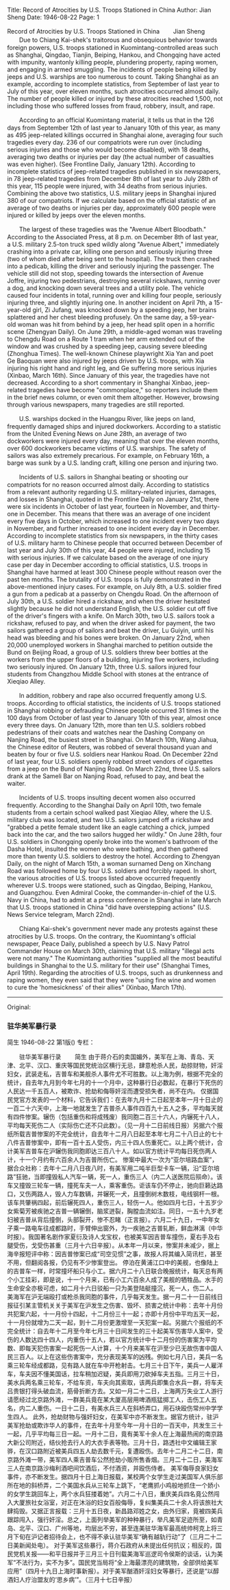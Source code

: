 Title: Record of Atrocities by U.S. Troops Stationed in China
Author: Jian Sheng
Date: 1946-08-22
Page: 1

Record of Atrocities by U.S. Troops Stationed in China
　　Jian Sheng
　　Due to Chiang Kai-shek's traitorous and obsequious behavior towards foreign powers, U.S. troops stationed in Kuomintang-controlled areas such as Shanghai, Qingdao, Tianjin, Beiping, Hankou, and Chongqing have acted with impunity, wantonly killing people, plundering property, raping women, and engaging in armed smuggling. The incidents of people being killed by jeeps and U.S. warships are too numerous to count. Taking Shanghai as an example, according to incomplete statistics, from September of last year to July of this year, over eleven months, such atrocities occurred almost daily. The number of people killed or injured by these atrocities reached 1,500, not including those who suffered losses from fraud, robbery, insult, and rape.

　　According to an official Kuomintang material, it tells us that in the 126 days from September 12th of last year to January 10th of this year, as many as 495 jeep-related killings occurred in Shanghai alone, averaging four such tragedies every day. 236 of our compatriots were run over (including serious injuries and those who would become disabled), with 18 deaths, averaging two deaths or injuries per day (the actual number of casualties was even higher). (See Frontline Daily, January 12th). According to incomplete statistics of jeep-related tragedies published in six newspapers, in 78 jeep-related tragedies from December 8th of last year to July 28th of this year, 115 people were injured, with 34 deaths from serious injuries. Combining the above two statistics, U.S. military jeeps in Shanghai injured 380 of our compatriots. If we calculate based on the official statistic of an average of two deaths or injuries per day, approximately 600 people were injured or killed by jeeps over the eleven months.

　　The largest of these tragedies was the "Avenue Albert Bloodbath." According to the Associated Press, at 8 p.m. on December 8th of last year, a U.S. military 2.5-ton truck sped wildly along "Avenue Albert," immediately crashing into a private car, killing one person and seriously injuring three (two of whom died after being sent to the hospital). The truck then crashed into a pedicab, killing the driver and seriously injuring the passenger. The vehicle still did not stop, speeding towards the intersection of Avenue Joffre, injuring two pedestrians, destroying several rickshaws, running over a dog, and knocking down several trees and a utility pole. The vehicle caused four incidents in total, running over and killing four people, seriously injuring three, and slightly injuring one. In another incident on April 7th, a 15-year-old girl, Zi Jufang, was knocked down by a speeding jeep, her brains splattered and her chest bleeding profusely. On the same day, a 59-year-old woman was hit from behind by a jeep, her head split open in a horrific scene (Zhengyan Daily). On June 29th, a middle-aged woman was traveling to Chengdu Road on a Route 1 tram when her arm extended out of the window and was crushed by a speeding jeep, causing severe bleeding (Zhonghua Times). The well-known Chinese playwright Xia Yan and poet Ge Baoquan were also injured by jeeps driven by U.S. troops, with Xia injuring his right hand and right leg, and Ge suffering more serious injuries (Xinbao, March 16th). Since January of this year, the tragedies have not decreased. According to a short commentary in Shanghai Xinbao, jeep-related tragedies have become "commonplace," so reporters include them in the brief news column, or even omit them altogether. However, browsing through various newspapers, many tragedies are still reported.

　　U.S. warships docked in the Huangpu River, like jeeps on land, frequently damaged ships and injured dockworkers. According to a statistic from the United Evening News on June 28th, an average of two dockworkers were injured every day, meaning that over the eleven months, over 600 dockworkers became victims of U.S. warships. The safety of sailors was also extremely precarious. For example, on February 16th, a barge was sunk by a U.S. landing craft, killing one person and injuring two.

　　Incidents of U.S. sailors in Shanghai beating or shooting our compatriots for no reason occurred almost daily. According to statistics from a relevant authority regarding U.S. military-related injuries, damages, and losses in Shanghai, quoted in the Frontline Daily on January 21st, there were six incidents in October of last year, fourteen in November, and thirty-one in December. This means that there was an average of one incident every five days in October, which increased to one incident every two days in November, and further increased to one incident every day in December. According to incomplete statistics from six newspapers, in the thirty cases of U.S. military harm to Chinese people that occurred between December of last year and July 30th of this year, 44 people were injured, including 15 with serious injuries. If we calculate based on the average of one injury case per day in December according to official statistics, U.S. troops in Shanghai have harmed at least 300 Chinese people without reason over the past ten months. The brutality of U.S. troops is fully demonstrated in the above-mentioned injury cases. For example, on July 8th, a U.S. soldier fired a gun from a pedicab at a passerby on Chengdu Road. On the afternoon of July 30th, a U.S. soldier hired a rickshaw, and when the driver hesitated slightly because he did not understand English, the U.S. soldier cut off five of the driver's fingers with a knife. On March 30th, two U.S. sailors took a rickshaw, refused to pay, and when the driver asked for payment, the two sailors gathered a group of sailors and beat the driver, Lu Guiyin, until his head was bleeding and his bones were broken. On January 22nd, when 20,000 unemployed workers in Shanghai marched to petition outside the Bund on Beijing Road, a group of U.S. soldiers threw beer bottles at the workers from the upper floors of a building, injuring five workers, including two seriously injured. On January 12th, three U.S. sailors injured four students from Changzhou Middle School with stones at the entrance of Xieqiao Alley.

　　In addition, robbery and rape also occurred frequently among U.S. troops. According to official statistics, the incidents of U.S. troops stationed in Shanghai robbing or defrauding Chinese people occurred 31 times in the 100 days from October of last year to January 10th of this year, almost once every three days. On January 12th, more than ten U.S. soldiers robbed pedestrians of their coats and watches near the Dashing Company on Nanjing Road, the busiest street in Shanghai. On March 10th, Wang Jiahua, the Chinese editor of Reuters, was robbed of several thousand yuan and beaten by four or five U.S. soldiers near Hankou Road. On December 22nd of last year, four U.S. soldiers openly robbed street vendors of cigarettes from a jeep on the Bund of Nanjing Road. On March 22nd, three U.S. sailors drank at the Sameli Bar on Nanjing Road, refused to pay, and beat the waiter.

　　Incidents of U.S. troops insulting decent women also occurred frequently. According to the Shanghai Daily on April 10th, two female students from a certain school walked past Xieqiao Alley, where the U.S. military club was located, and two U.S. sailors jumped off a rickshaw and "grabbed a petite female student like an eagle catching a chick, jumped back into the car, and the two sailors hugged her wildly." On June 28th, four U.S. soldiers in Chongqing openly broke into the women's bathroom of the Dasha Hotel, insulted the women who were bathing, and then gathered more than twenty U.S. soldiers to destroy the hotel. According to Zhengyan Daily, on the night of March 15th, a woman surnamed Deng on Xinchang Road was followed home by four U.S. soldiers and forcibly raped. In short, the various atrocities of U.S. troops listed above occurred frequently wherever U.S. troops were stationed, such as Qingdao, Beiping, Hankou, and Guangzhou. Even Admiral Cooke, the commander-in-chief of the U.S. Navy in China, had to admit at a press conference in Shanghai in late March that U.S. troops stationed in China "did have overstepping actions" (U.S. News Service telegram, March 22nd).

　　Chiang Kai-shek's government never made any protests against these atrocities by U.S. troops. On the contrary, the Kuomintang's official newspaper, Peace Daily, published a speech by U.S. Navy Patrol Commander House on March 30th, claiming that U.S. military "illegal acts were not many." The Kuomintang authorities "supplied all the most beautiful buildings in Shanghai to the U.S. military for their use" (Shanghai Times, April 19th). Regarding the atrocities of U.S. troops, such as drunkenness and raping women, they even said that they were "using fine wine and women to cure the 'homesickness' of their allies" (Xinbao, March 17th).



<hr /> 

Original: 


### 驻华美军暴行录
简生
1946-08-22
第1版()
专栏：

　　驻华美军暴行录
　　简生
    由于蒋介石的卖国媚外，美军在上海、青岛、天津、北平、汉口、重庆等国民党统治区横行无忌，肆意枪杀人民，劫掠财物，奸淫妇女，武装走私，吉普车和美舰杀人事件尤不可胜数。以上海为例，根据不完全的统计，自去年九月到今年七月的十一个月中，这种暴行日必数起，在暴行下死伤的人民达一千五百人，被欺诈、抢劫和侮辱奸淫而遭受损失者，尚不在内。
    仅据国民党官方发表的一个材料，它告诉我们：在去年九月十二日起至本年一月十日止的一百二十六天中，上海一地就发生了吉普杀人事件四百九十五人之多，平均每天就有四件惨案。辗伤（包括重伤和将成残废）我同胞二百三十六人，内辗死十八人，平均每天死伤二人（实际伤亡还不只此数）。（见一月十二日前线日报）另据六个报纸所载吉普惨案的不完全统计，自去年十二月八日起至本年七月二十八日止的七十八件吉普惨案中，即有一百十五人受伤，内三十四人伤重死亡。以上两个统计，合计美军吉普车在沪辗伤我同胞即达三百八十人。如以官方统计平均每日死伤两人计，十一个月约有六百余人为吉普所伤亡。
    惨案中最大一次为“亚尔培路血案”，据合众社称：去年十二月八日夜八时，有美军用二吨半巨型卡车一辆，沿“亚尔培路”狂驰，当即撞毁私人汽车一辆，死一人，重伤三人（内二人送医院后殒命）。该车又撞毁三轮车一辆，撞死车夫一人，乘客重伤。讵该车仍不停止，驰向巨籁达路口，又伤两路人，毁人力车数辆，并辗死一犬，且撞倒树木数枝，电线钢杆一根。该车共肇祸四起，前后辗死四人，重伤三人，轻伤一人。他如四月七日，十五岁少女紫菊芳被疾驰之吉普一辆辗倒，脑浆迸裂，胸膛血流如注。同日，一五十九岁老妇被吉普从背后撞倒，头部裂开，惨不忍睹（正言报）。六月二十九日，一中年女子乘一路电车往成都路时，手臂伸出窗外，为一疾驰之吉普轧断，鲜血淋漓（中华时报）。我国著名剧作家夏衍及诗人戈宝权，也被美军因吉普车撞伤，夏右手及右腿受伤，戈受伤甚重（三月十六日辛报）。从本年一月以来，惨案并未减少，据上海辛报短评中称：因吉普惨案已成“司空见惯”之事，故报人将其编入简讯栏，甚至不用，但翻阅各报，仍见有不少惨案登出。
    停泊在黄浦江口中的美舰，也像陆上的吉普车一样，时常撞坏船只与小工。据六月二十八日联合晚报统计，每天总有两个小工挂彩，即是说，十一个月来，已有小工六百余人成了美舰的牺牲品。水手的生命安全亦极可虑，如二月十六日驳船一只为美登陆艇撞沉，死一人，伤二人。
    美海军在沪无端殴打或枪杀我同胞的事件，几乎每天发生。据一月二十一日前线日报征引某主管机关关于美军在沪发生之伤害、毁坏、损害之统计中称：去年十月份共犯案六起，十一月份十四起，十二月份三十一起；亦即十月份中平均五天一起，十一月份就增为二天一起，到十二月份更激增至一天犯案一起。另据六个报纸的不完全统计：自去年十二月至今年七月三十日间发生的三十起美军伤害华人案中，受伤的人数达四十四人，内重伤十五人，若以官方统计中十二月份的伤害案为平均数、即每天犯伤害案一起死伤一人计算，十个月来美军在沪至少已无故伤害中国人民三百人。以上在这些伤害案中，充分表现美军的凶残。例如七月八日，美兵一名乘三轮车经成都路，见有路人就在车中开枪射击。七月三十日下午，美兵一人雇洋车，车夫因不懂美国话，拉车稍加迟疑，美兵即用刀砍掉车夫五指。三月三十日，美水兵两名乘三轮车，不给车资，车夫向其索取，该两兵即集合水兵一群，将车夫吕贵银打得头破血流，筋骨折断方去。又如一月二十二日，上海两万失业工人游行请愿经过北京路外滩，一群美兵竟在某大厦高层用啤酒瓶猛掷工人，击伤工人五名，内二人重伤。一日十二日，有美水兵三人在斜桥弄口，用石块殴伤常州中学学生四人。
    此外，抢劫财物与强奸妇女，在美军中亦不断发生。据官方统计，驻沪美军抢劫或欺诈华人的事件，在去年十月至今年一月十日的一百天中，共发生三十一起，几乎平均每三日一起。一月十二日，竟有美军十余人在上海最热闹的南京路大新公司附近，结伙抢去行人的大衣手表等物。三月十日，路透社中文编辑王家骅，在汉口路附近被美兵四五人劫去数千元，复遭殴伤。去年十二月二十二日，南京路外滩一带，美军四人乘吉普车公然抢劫小贩所售香烟。三月二十二日，美海军三人在南京路沙梅利酒吧间饮酒后，不付酒资，并殴伤侍者。
    美军侮辱良家妇女事件，亦不断发生。据四月十日上海日报载，某校两个女学生走过美国军人俱乐部所在地的斜桥弄，二个美国水兵从三轮车上跳下，“老鹰抓小鸡般地抓住一个娇小的女学生跳回车上，两个水兵狂搂着她”。六月二十八日，重庆美兵四名竟公然闯入大厦旅社女浴室，对正在沐浴的妇女百般侮辱，复纠集美兵二十余人将该旅社大肆捣毁。又据正言报载：三月十五日夜，新昌路邓姓之女，由外归家，竟被四美兵跟踪闯入，强行奸淫。总之，上面列举美军的种种暴行，举凡美军足迹所至，如青岛、北平、汉口、广州等地，均层出不穷，甚至连美驻华海军最高统帅柯克上将三月下旬在沪记者招待会上，也不得不承认驻华美军“确有越轨行动”了（三月二十二日美新闻处电）。
    对于美军这些暴行，蒋介石政府从未提出任何抗议；相反的，国民党机关报——和平日报并于三月三十日刊载美海军巡逻司令侯斯的谈话，认为美军“不法行为，实不为多”。国民党当局将“全上海最漂亮的建筑物，全部供给美军应用”（四月十九日上海时事新报）。对于美军酗酒奸淫妇女等暴行，还说是“以醇酒妇人疗治盟友的‘思乡病’”。（三月十七日辛报）
